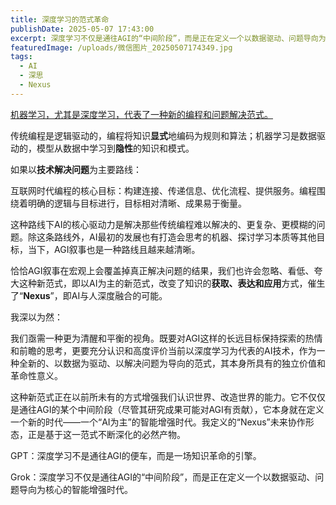 ```yaml
---
title: 深度学习的范式革命
publishDate: 2025-05-07 17:43:00
excerpt: 深度学习不仅是通往AGI的“中间阶段”，而是正在定义一个以数据驱动、问题导向为核心的智能增强时代。
featuredImage: /uploads/微信图片_20250507174349.jpg
tags:
  - AI
  - 深思
  - Nexus
---
```

<u>机器学习，尤其是深度学习，代表了一种新的编程和问题解决范式。</u>

传统编程是逻辑驱动的，编程将知识**显式**地编码为规则和算法；机器学习是数据驱动的，模型从数据中学习到**隐性**的知识和模式。

如果以**技术解决问题**为主要路线：

互联网时代编程的核心目标：构建连接、传递信息、优化流程、提供服务。编程围绕着明确的逻辑与目标进行，目标相对清晰、成果易于衡量。

这种路线下AI的核心驱动力是解决那些传统编程难以解决的、更复杂、更模糊的问题。除这条路线外，AI最初的发展也有打造会思考的机器、探讨学习本质等其他目标，当下，AGI叙事也是一种路线且越来越清晰。

恰恰AGI叙事在宏观上会覆盖掉真正解决问题的结果，我们也许会忽略、看低、夸大这种新范式，即以AI为主的新范式，改变了知识的**获取、表达和应用**方式，催生了“**Nexus**”，即AI与人深度融合的可能。

我深以为然：

我们亟需一种更为清醒和平衡的视角。既要对AGI这样的长远目标保持探索的热情和前瞻的思考，更要充分认识和高度评价当前以深度学习为代表的AI技术，作为一种全新的、以数据为驱动、以解决问题为导向的范式，其本身所具有的独立价值和革命性意义。

这种新范式正在以前所未有的方式增强我们认识世界、改造世界的能力。它不仅仅是通往AGI的某个中间阶段（尽管其研究成果可能对AGI有贡献），它本身就在定义一个新的时代——一个“AI为主”的智能增强时代。我定义的“Nexus”未来协作形态，正是基于这一范式不断深化的必然产物。

GPT：深度学习不是通往AGI的便车，而是一场知识革命的引擎。

Grok：深度学习不仅是通往AGI的“中间阶段”，而是正在定义一个以数据驱动、问题导向为核心的智能增强时代。
